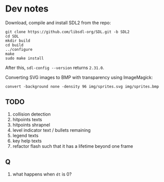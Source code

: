 # Dev notes

Download, compile and install SDL2 from the repo:


```
git clone https://github.com/libsdl-org/SDL.git -b SDL2
cd SDL
mkdir build
cd build
../configure
make
sudo make install
```

After this, `sdl-config --version` returns `2.31.0`.



Converting SVG images to BMP with transparency using ImageMagick:

```
convert -background none -density 96 img/sprites.svg img/sprites.bmp
```

## TODO

1. collision detection
1. hitpoints texts
1. hitpoints shrapnel
1. level indicator text / bullets remaining
1. legend texts
1. key help texts
1. refactor flash such that it has a lifetime beyond one frame

## Q

1. what happens when `dt` is 0?
